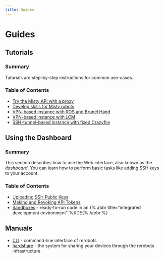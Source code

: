 ```yaml
---
title: Guides
---
```


# Guides

## Tutorials

### Summary

Tutorials are step-by-step instructions for common use-cases.

### Table of Contents

* [Try the Misty API with a proxy](/tutorials/proxy_fixedmisty)
* [Develop skills for Misty robots](/tutorials/mistyskills)
* [VPN-based instance with ROS and Brunel Hand](/tutorials/vpn_brunelhand)
* [VPN-based instance with LCM](/tutorials/vpn_lcm)
* [SSH-tunnel-based instance with fixed Crazyflie](/tutorials/sshtunnel_fixedcrazyflie)


## Using the Dashboard

### Summary

This section describes how to use the Web interface, also known as the
_dashboard_.
You can learn how to perform basic tasks like adding SSH keys to your account.

### Table of Contents

* [Uploading SSH Public Keys](/web/uploading-ssh-public-keys)
* [Making and Revoking API Tokens](/web/making-and-revoking-api-tokens)
* [Sandboxes](/sandbox) - ready-to-run code in an {% abbr title="integrated development environment" %}IDE{% /abbr %}


## Manuals

* [CLI](/tools/cli) - command-line interface of rerobots
* [hardshare](/hardshare) - the system for sharing your devices through the rerobots infrastructure.
